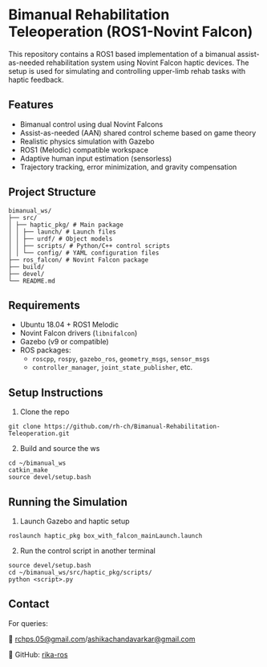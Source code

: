 # Bimanual Rehabilitation Teleoperation (ROS1-Novint Falcon)

This repository contains a ROS1 based implementation of a bimanual assist-as-needed rehabilitation system using Novint Falcon haptic devices. The setup is used for simulating and controlling upper-limb rehab tasks with haptic feedback.


## Features

- Bimanual control using dual Novint Falcons
- Assist-as-needed (AAN) shared control scheme based on game theory
- Realistic physics simulation with Gazebo
- ROS1 (Melodic) compatible workspace
- Adaptive human input estimation (sensorless)
- Trajectory tracking, error minimization, and gravity compensation

## Project Structure
```
bimanual_ws/
├── src/
│ ├── haptic_pkg/ # Main package
│ │ ├── launch/ # Launch files
│ │ ├── urdf/ # Object models
│ │ ├── scripts/ # Python/C++ control scripts
│ │ └── config/ # YAML configuration files
├── ros_falcon/ # Novint Falcon package
├── build/
├── devel/
└── README.md
```

## Requirements

- Ubuntu 18.04 + ROS1 Melodic
- Novint Falcon drivers (`libnifalcon`)
- Gazebo (v9 or compatible)
- ROS packages:
  - `roscpp`, `rospy`, `gazebo_ros`, `geometry_msgs`, `sensor_msgs`
  - `controller_manager`, `joint_state_publisher`, etc.

## Setup Instructions

1. Clone the repo

```
git clone https://github.com/rh-ch/Bimanual-Rehabilitation-Teleoperation.git
```

2. Build and source the ws

```
cd ~/bimanual_ws
catkin_make
source devel/setup.bash
```

## Running the Simulation

1. Launch Gazebo and haptic setup

```
roslaunch haptic_pkg box_with_falcon_mainLaunch.launch
```

2. Run the control script in another terminal

```
source devel/setup.bash
cd ~/bimanual_ws/src/haptic_pkg/scripts/
python <script>.py
```
## Contact

For queries:

📧 rchps.05@gmail.com/ashikachandavarkar@gmail.com

📂 GitHub: [rika-ros](https://github.com/rika-ros)
 
